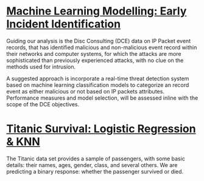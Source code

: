 # [Machine Learning Modelling: Early Incident Identification](Early%20Incident%20Identification)

Guiding our analysis is the Disc Consulting (DCE) data on IP Packet event records, that has identified malicious and non-malicious event record within their networks and computer systems, for which the attacks are more sophisticated than previously experienced attacks, with no clue on the methods used for intrusion.

A suggested approach is incorporate a real-time threat detection system based on machine learning classification models to categorize an record event as either malicious or not based on IP packets attributes. Performance measures and model selection, will be assessed inline with the scope of the DCE objectives.

# [Titanic Survival: Logistic Regression & KNN](TITANIC)

The Titanic data set provides a sample of passengers, with some basic details: their names, ages, gender, class, and several others. We are predicting a binary response: whether the passenger survived or died.
